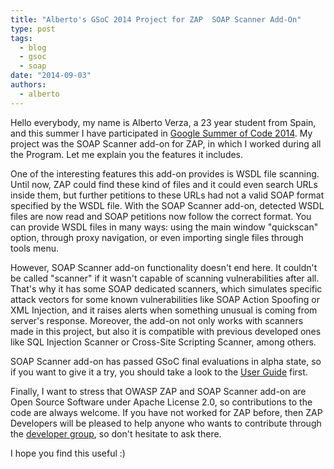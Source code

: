 ```yaml
---
title: "Alberto's GSoC 2014 Project for ZAP  SOAP Scanner Add-On"
type: post
tags:
  - blog
  - gsoc
  - soap
date: "2014-09-03"
authors:
  - alberto
---
```


Hello everybody, my name is Alberto Verza, a 23 year student from Spain, and this summer I have participated in [Google Summer of Code 2014](https://www.google-melange.com/archive/gsoc/2014/orgs/owasp). My
project was the SOAP Scanner add-on for ZAP, in which I worked during all the Program. Let me explain you the features it includes.

One of the interesting features this add-on provides is WSDL file scanning. Until now, ZAP could find these kind of files and it could even
search URLs inside them, but further petitions to these URLs had not a valid SOAP format specified by the WSDL file. With the SOAP Scanner add-on,
detected WSDL files are now read and SOAP petitions now follow the correct format. You can provide WSDL files in many ways: using the main
window "quickscan" option, through proxy navigation, or even importing single files through tools menu.

However, SOAP Scanner add-on functionality doesn't end here. It couldn't be called "scanner" if it wasn't capable of scanning vulnerabilities
after all. That's why it has some SOAP dedicated scanners, which simulates specific attack vectors for some known vulnerabilities like SOAP
Action Spoofing or XML Injection, and it raises alerts when something unusual is coming from server's response. Moreover, the add-on not only
works with scanners made in this project, but also it is compatible with previous developed ones like SQL Injection Scanner or Cross-Site
Scripting Scanner, among others.

SOAP Scanner add-on has passed GSoC final evaluations in alpha state, so if you want to give it a try, you should take a look to the [User Guide](https://docs.google.com/document/d/1yy7eZHP0mg46nHC7a2KaOfM08HNb84f5Kn5GF02-v9M/edit) first.

Finally, I want to stress that OWASP ZAP and SOAP Scanner add-on are Open Source Software under Apache License 2.0, so contributions to the code
are always welcome. If you have not worked for ZAP before, then ZAP Developers will be pleased to help anyone who wants to contribute through the [developer group](https://groups.google.com/forum/#!forum/zaproxy-develop), so don't hesitate to ask there.

I hope you find this useful :)
